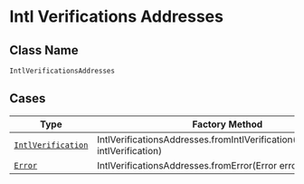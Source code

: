 
# Intl Verifications Addresses

## Class Name

`IntlVerificationsAddresses`

## Cases

| Type | Factory Method |
|  --- | --- |
| [`IntlVerification`](../../../doc/models/intl-verification.md) | IntlVerificationsAddresses.fromIntlVerification(IntlVerification intlVerification) |
| [`Error`](../../../doc/models/error.md) | IntlVerificationsAddresses.fromError(Error error) |

